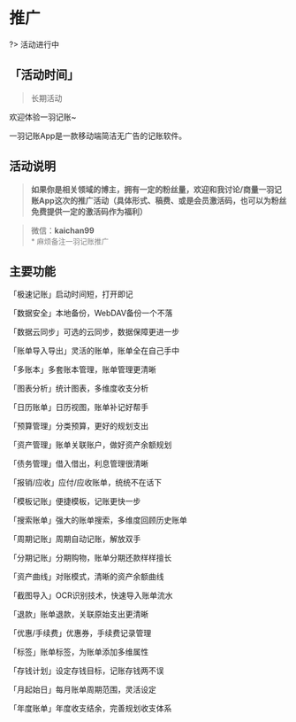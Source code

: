 # 推广

?> 活动进行中

## 「活动时间」

> 长期活动

欢迎体验一羽记账~

一羽记账App是一款移动端简洁无广告的记账软件。

## 活动说明

> **如果你是相关领域的博主，拥有一定的粉丝量，欢迎和我讨论/商量一羽记账App这次的推广活动（具体形式、稿费、或是会员激活码，也可以为粉丝免费提供一定的激活码作为福利）**

> 微信：**kaichan99**<br><font color=gray size=2>* 麻烦备注一羽记账推广</font>

## 主要功能

「极速记账」启动时间短，打开即记

「数据安全」本地备份，WebDAV备份一个不落

「数据云同步」可选的云同步，数据保障更进一步

「账单导入导出」灵活的账单，账单全在自己手中

「多账本」多套账本管理，账单管理更清晰

「图表分析」统计图表，多维度收支分析

「日历账单」日历视图，账单补记好帮手

「预算管理」分类预算，更好的规划支出

「资产管理」账单关联账户，做好资产余额规划

「债务管理」借入借出，利息管理很清晰

「报销/应收」应付/应收账单，统统不在话下

「模板记账」便捷模板，记账更快一步

「搜索账单」强大的账单搜索，多维度回顾历史账单

「周期记账」周期自动记账，解放双手

「分期记账」分期购物，账单分期还款样样擅长

「资产曲线」对账模式，清晰的资产余额曲线

「截图导入」OCR识别技术，快速导入账单流水

「退款」账单退款，关联原始支出更清晰

「优惠/手续费」优惠券，手续费记录管理

「标签」账单标签，为账单添加多维属性

「存钱计划」设定存钱目标，记账存钱两不误

「月起始日」每月账单周期范围，灵活设定

「年度账单」年度收支结余，完善规划收支体系